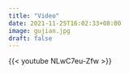 ```yaml
---
title: "Video"
date: 2021-11-25T16:02:33+08:00
image: gujian.jpg
draft: false
---
```


{{< youtube NLwC7eu-Zfw >}}


